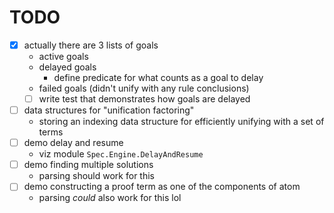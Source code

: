 # TODO

- [x] actually there are 3 lists of goals
  - active goals
  - delayed goals
    - define predicate for what counts as a goal to delay
  - failed goals (didn't unify with any rule conclusions)
  - [ ] write test that demonstrates how goals are delayed
- [ ] data structures for "unification factoring"
  - storing an indexing data structure for efficiently unifying with a set of
    terms
- [ ] demo delay and resume
  - viz module `Spec.Engine.DelayAndResume`
- [ ] demo finding multiple solutions
  - parsing should work for this
- [ ] demo constructing a proof term as one of the components of atom
  - parsing _could_ also work for this lol
